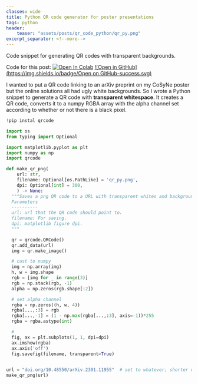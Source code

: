 ```yaml
---
classes: wide
title: Python QR code generator for poster presentations
tags: python
header:
    teaser: "assets/posts/qr_code_python/qr_py.png"
excerpt_separator: <!--more-->
---
```

Code snippet for generating QR codes with transparent backgrounds.
<!--more-->

Code for this post:
[![Open In Colab](https://colab.research.google.com/assets/colab-badge.svg)](https://colab.research.google.com/github/lyndond/lyndond.github.io/blob/master/code/2023-02-13-qr-code-python.ipynb)
[![Open in GitHub](https://img.shields.io/badge/Open on GitHub-success.svg)](https://github.com/lyndond/lyndond.github.io/blob/master/code/2023-02-13-qr-code-python.ipynb)

I wanted to put a QR code linking to an arXiv preprint on my CoSyNe poster but the online solutions all had ugly white backgrounds. So I wrote a Python snippet to generate a QR code with **transparent whitespace**. It creates a QR code, converts it to a numpy RGBA array with the alpha channel set according to whether or not there is a black pixel.

```python
!pip instal qrcode

import os
from typing import Optional

import matplotlib.pyplot as plt
import numpy as np
import qrcode

def make_qr_png(
    url: str,
    filename: Optional[os.PathLike] = 'qr_py.png',
    dpi: Optional[int] = 300,
    ) -> None:
  """Saves a png QR code to a URL with transparent whites and background.
  Parameters
  ----------
  url: url that the QR code should point to.
  filename: For saving.
  dpi: matplotlib figure dpi.
  """

  qr = qrcode.QRCode()
  qr.add_data(url)
  img = qr.make_image()

  # cast to numpy
  img = np.array(img)
  h, w = img.shape
  rgb = [img for _ in range(3)]
  rgb = np.stack(rgb, -1)
  alpha = np.zeros(rgb.shape[:2])

  # set alpha channel 
  rgba = np.zeros((h, w, 4))
  rgba[...,:3] = rgb
  rgba[...,-1] = (1 - np.max(rgba[...,:3], axis=-1))*255
  rgba = rgba.astype(int)

  #  
  fig, ax = plt.subplots(1, 1, dpi=dpi)
  ax.imshow(rgba)
  ax.axis('off')
  fig.savefig(filename, transparent=True)

  
url = "doi.org/10.48550/arXiv.2301.11955"  # set to whatever; shorter urls make cleaner QR codes
make_qr_png(url)
```
